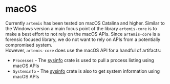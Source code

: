 # macOS

Currently `artemis` has been tested on macOS Catalina and higher. Similar to the
Windows version a main focus point of the library `artemis-core` is to make a
best effort to not rely on the macOS APIs. Since `artemis-core` is a forensic
focused library, we do not want to rely on APIs from a potentially compromised
system.\
However, `artemis-core` does use the macOS API for a handful of artifacts:

- `Processes` - The [sysinfo](https://github.com/GuillaumeGomez/sysinfo) crate
  is used to pull a process listing using macOS APIs
- `Systeminfo` - The [sysinfo](https://github.com/GuillaumeGomez/sysinfo) crate
  is also to get system information using macOS APIs
